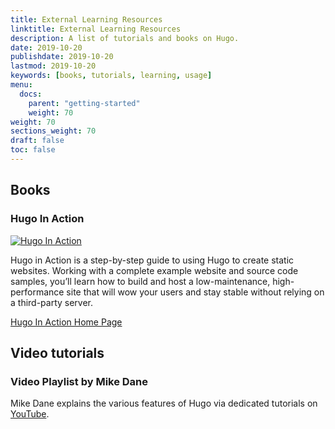 ```yaml
---
title: External Learning Resources
linktitle: External Learning Resources
description: A list of tutorials and books on Hugo.
date: 2019-10-20
publishdate: 2019-10-20
lastmod: 2019-10-20
keywords: [books, tutorials, learning, usage]
menu:
  docs:
    parent: "getting-started"
    weight: 70
weight: 70
sections_weight: 70
draft: false
toc: false
---
```


## Books

### Hugo In Action

[![Hugo In Action](hia.jpg)](https://www.manning.com/books/hugo-in-action)

Hugo in Action is a step-by-step guide to using Hugo to create static websites. Working with a complete example website and source code samples, you’ll learn how to build and host a low-maintenance, high-performance site that will wow your users and stay stable without relying on a third-party server.

[Hugo In Action Home Page](https://www.manning.com/books/hugo-in-action)

## Video tutorials

### Video Playlist by Mike Dane

Mike Dane explains the various features of Hugo via dedicated tutorials on [YouTube](https://www.youtube.com/watch?list=PLLAZ4kZ9dFpOnyRlyS-liKL5ReHDcj4G3&v=qtIqKaDlqXo).
